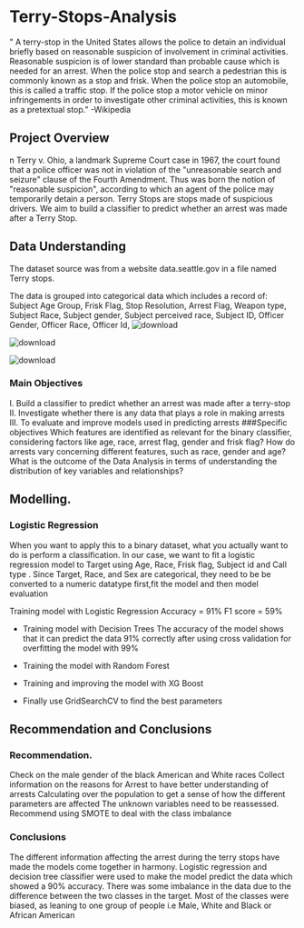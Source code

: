 # Terry-Stops-Analysis
" A terry-stop in the United States allows the police to detain an individual briefly based on reasonable suspicion of involvement in criminal activities. Reasonable suspicion is of lower standard than probable cause which is needed for an arrest. When the police stop and search a pedestrian this is commonly known as a stop and frisk. When the police stop an automobile, this is called a traffic stop. If the police stop a motor vehicle on minor infringements in order to investigate other criminal activities, this is known as a pretextual stop."  -Wikipedia


## Project Overview
n Terry v. Ohio, a landmark Supreme Court case in 1967, the court found that a police officer was not in violation of the "unreasonable search and seizure" clause of the Fourth Amendment. Thus was born the notion of "reasonable suspicion", according to which an agent of the police may temporarily detain a person. Terry Stops are stops made of suspicious drivers. We aim to build a classifier to predict whether an arrest was made after a Terry Stop.

## Data Understanding
The dataset source was from a website data.seattle.gov in a file named Terry stops.

The data is grouped into categorical data which includes a record of:
Subject Age Group, Frisk Flag, Stop Resolution, Arrest Flag, Weapon type,
Subject Race, Subject gender, Subject perceived race, Subject ID, 
Officer Gender, Officer Race, Officer Id,
![download](https://github.com/MumoJubilant/Terry-Stops-Analysis/assets/142311442/aedb2f91-6945-4df0-95be-4c3a445a247d)



![download](https://github.com/MumoJubilant/Terry-Stops-Analysis/assets/142311442/6b7a7ecb-9137-494c-b721-0da332060b86)



![download](https://github.com/MumoJubilant/Terry-Stops-Analysis/assets/142311442/bf4b3c4a-c1a2-4b1b-8b56-0263f2dd3c79)

### Main Objectives
I. Build a classifier to predict whether an arrest was made after a terry-stop
II. Investigate whether there is any data that plays a role in making arrests
III. To evaluate and improve models used in predicting arrests
###Specific objectives
Which features are identified as relevant for the binary classifier, considering factors like age, race, arrest flag, gender and frisk flag?
How do arrests vary concerning different features, such as race, gender and age?
What is the outcome of the Data Analysis in terms of understanding the distribution of key variables and relationships?


## Modelling.
### Logistic Regression
When you want to apply this to a binary dataset, what you actually want to do is perform a classification. In our case, we want to fit a logistic regression model to Target using Age, Race, Frisk flag, Subject id and Call type . Since Target, Race, and Sex are categorical, they need to be be converted to a numeric datatype first,fit the model and then model evaluation

Training model with Logistic Regression
Accuracy = 91%
F1 score = 59%

* Training model with Decision Trees
The accuracy of the model shows that it can predict the data 91% correctly after using cross validation for overfitting the model with 99%

* Training the model with Random Forest


* Training and improving the model with XG Boost


* Finally use GridSearchCV to find the best parameters

## Recommendation and Conclusions
### Recommendation.
Check on the male gender of the black American and White races Collect information on the reasons for Arrest to have better understanding of arrests Calculating over the population to get a sense of how the different parameters are affected
The unknown variables need to be reassessed.
Recommend using SMOTE to deal with the class imbalance 

### Conclusions
The different information affecting the arrest during the terry stops have made the models come together in harmony. Logistic regression and decision tree classifier were used to make the model predict the data which showed a 90% accuracy. There was some imbalance in the data due to the difference between the two classes in the target. 
Most of the classes were biased, as leaning to one group of people i.e Male, White and Black or African American
